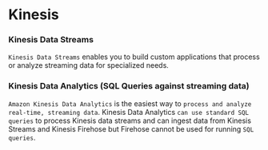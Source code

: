# Kinesis

### Kinesis Data Streams

`Kinesis Data Streams` enables you to build custom applications that process or analyze streaming data for specialized needs.

### Kinesis Data Analytics (SQL Queries against streaming data)
`Amazon Kinesis Data Analytics` is the easiest way to `process and analyze real-time, streaming data`. Kinesis Data Analytics `can use standard SQL queries` to process Kinesis data streams and can ingest data from Kinesis Streams and Kinesis Firehose but Firehose cannot be used for running `SQL queries`.
